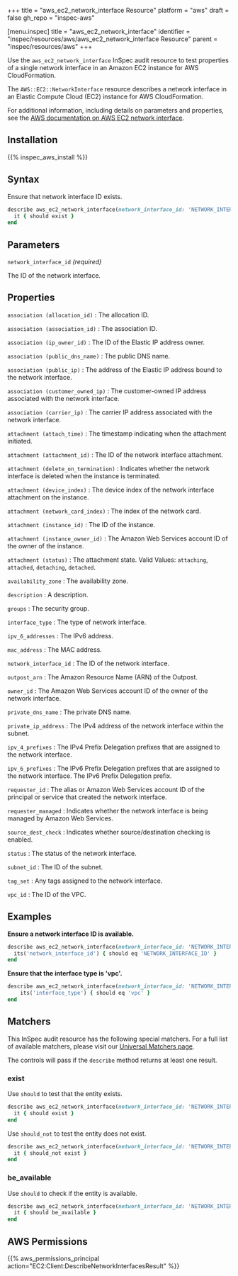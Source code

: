 +++
title = "aws_ec2_network_interface Resource"
platform = "aws"
draft = false
gh_repo = "inspec-aws"

[menu.inspec]
title = "aws_ec2_network_interface"
identifier = "inspec/resources/aws/aws_ec2_network_interface Resource"
parent = "inspec/resources/aws"
+++

Use the `aws_ec2_network_interface` InSpec audit resource to test properties of a single network interface in an Amazon EC2 instance for AWS CloudFormation.

The `AWS::EC2::NetworkInterface` resource describes a network interface in an Elastic Compute Cloud (EC2) instance for AWS CloudFormation.

For additional information, including details on parameters and properties, see the [AWS documentation on AWS EC2 network interface](https://docs.aws.amazon.com/AWSCloudFormation/latest/UserGuide/aws-resource-ec2-network-interface.html).

## Installation

{{% inspec_aws_install %}}

## Syntax

Ensure that network interface ID exists.

```ruby
describe aws_ec2_network_interface(network_interface_id: 'NETWORK_INTERFACE_ID') do
  it { should exist }
end
```

## Parameters

`network_interface_id` _(required)_

The ID of the network interface.

## Properties

`association (allocation_id)`
: The allocation ID.

`association (association_id)`
: The association ID.

`association (ip_owner_id)`
: The ID of the Elastic IP address owner.

`association (public_dns_name)`
: The public DNS name.

`association (public_ip)`
: The address of the Elastic IP address bound to the network interface.

`association (customer_owned_ip)`
: The customer-owned IP address associated with the network interface.

`association (carrier_ip)`
: The carrier IP address associated with the network interface.

`attachment (attach_time)`
: The timestamp indicating when the attachment initiated.

`attachment (attachment_id)`
: The ID of the network interface attachment.

`attachment (delete_on_termination)`
: Indicates whether the network interface is deleted when the instance is terminated.

`attachment (device_index)`
: The device index of the network interface attachment on the instance.

`attachment (network_card_index)`
: The index of the network card.

`attachment (instance_id)`
: The ID of the instance.

`attachment (instance_owner_id)`
: The Amazon Web Services account ID of the owner of the instance.

`attachment (status)`
: The attachment state. Valid Values: `attaching`, `attached`, `detaching`, `detached`.

`availability_zone`
: The availability zone.

`description`
: A description.

`groups`
: The security group.

`interface_type`
: The type of network interface.

`ipv_6_addresses`
: The IPv6 address.

`mac_address`
: The MAC address.

`network_interface_id`
: The ID of the network interface.

`outpost_arn`
: The Amazon Resource Name (ARN) of the Outpost.

`owner_id`
: The Amazon Web Services account ID of the owner of the network interface.

`private_dns_name`
: The private DNS name.

`private_ip_address`
: The IPv4 address of the network interface within the subnet.

`ipv_4_prefixes`
: The IPv4 Prefix Delegation prefixes that are assigned to the network interface.

`ipv_6_prefixes`
: The IPv6 Prefix Delegation prefixes that are assigned to the network interface. The IPv6 Prefix Delegation prefix.

`requester_id`
: The alias or Amazon Web Services account ID of the principal or service that created the network interface.

`requester_managed`
: Indicates whether the network interface is being managed by Amazon Web Services.

`source_dest_check`
: Indicates whether source/destination checking is enabled.

`status`
: The status of the network interface.

`subnet_id`
: The ID of the subnet.

`tag_set`
: Any tags assigned to the network interface.

`vpc_id`
: The ID of the VPC.

## Examples

**Ensure a network interface ID is available.**

```ruby
describe aws_ec2_network_interface(network_interface_id: 'NETWORK_INTERFACE_ID') do
  its('network_interface_id') { should eq 'NETWORK_INTERFACE_ID' }
end
```

**Ensure that the interface type is 'vpc'.**

```ruby
describe aws_ec2_network_interface(network_interface_id: 'NETWORK_INTERFACE_ID') do
    its('interface_type') { should eq 'vpc' }
end
```

## Matchers

This InSpec audit resource has the following special matchers. For a full list of available matchers, please visit our [Universal Matchers page](https://www.inspec.io/docs/reference/matchers/).

The controls will pass if the `describe` method returns at least one result.

### exist

Use `should` to test that the entity exists.

```ruby
describe aws_ec2_network_interface(network_interface_id: 'NETWORK_INTERFACE_ID') do
  it { should exist }
end
```

Use `should_not` to test the entity does not exist.

```ruby
describe aws_ec2_network_interface(network_interface_id: 'NETWORK_INTERFACE_ID') do
  it { should_not exist }
end
```

### be_available

Use `should` to check if the entity is available.

```ruby
describe aws_ec2_network_interface(network_interface_id: 'NETWORK_INTERFACE_ID') do
  it { should be_available }
end
```

## AWS Permissions

{{% aws_permissions_principal action="EC2:Client:DescribeNetworkInterfacesResult" %}}
